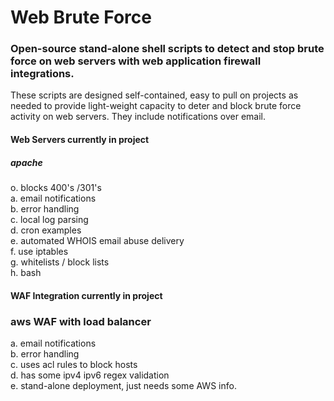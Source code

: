 # Web Brute Force

### Open-source stand-alone shell scripts to detect and stop brute force on web servers with web application firewall integrations.

These scripts are designed self-contained, easy to pull on projects as needed to provide light-weight capacity to deter and block brute force activity on web servers. They include notifications over email.   

#### Web Servers currently in project
##### apache  
o. blocks 400's /301's  
a. email notifications  
b. error handling  
c. local log parsing    
d. cron examples  
e. automated WHOIS email abuse delivery    
f. use iptables    
g. whitelists / block lists   
h. bash


#### WAF Integration currently in project  
### aws WAF with load balancer 
a. email notifications  
b. error handling  
c. uses acl rules to block hosts    
d. has some ipv4 ipv6 regex validation  
e. stand-alone deployment, just needs some AWS info.    

 
